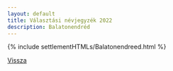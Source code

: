 ```yaml
---
layout: default
title: Választási névjegyzék 2022
description: Balatonendréd
---
```


{% include settlementHTMLs/Balatonendreed.html %}

[Vissza](../)